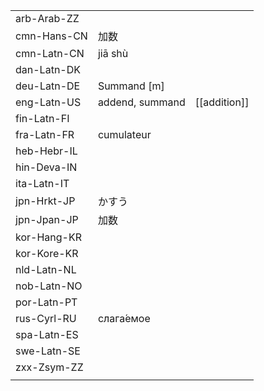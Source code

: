 | | | |
|-|-|-|
| arb-Arab-ZZ |  |  |
| cmn-Hans-CN | 加数 |  |
| cmn-Latn-CN | jiā shù |  |
| dan-Latn-DK |  |  |
| deu-Latn-DE | Summand [m] |  |
| eng-Latn-US | addend, summand | [[addition]] |
| fin-Latn-FI |  |  |
| fra-Latn-FR | cumulateur |  |
| heb-Hebr-IL |  |  |
| hin-Deva-IN |  |  |
| ita-Latn-IT |  |  |
| jpn-Hrkt-JP | かすう |  |
| jpn-Jpan-JP | 加数 |  |
| kor-Hang-KR |  |  |
| kor-Kore-KR |  |  |
| nld-Latn-NL |  |  |
| nob-Latn-NO |  |  |
| por-Latn-PT |  |  |
| rus-Cyrl-RU | слага́емое |  |
| spa-Latn-ES |  |  |
| swe-Latn-SE |  |  |
| zxx-Zsym-ZZ |  |  |
|  |  |  |
